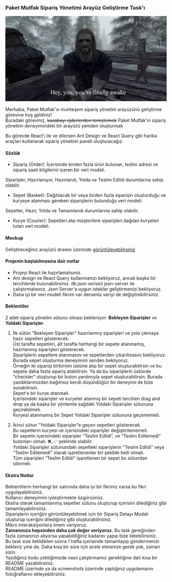 ### Paket Mutfak Sipariş Yönetimi Arayüz Geliştirme Task'ı
![You're finally awake](yourefinallyawake.png)

Merhaba, Paket Mutfak'ın muhteşem sipariş yönetim arayüzünü geliştirme görevine hoş geldiniz! \
Buradaki göreviniz, ~~kasabayı ejderlerden temizlemek~~ Paket Mutfak'ın sipariş yönetimi deneyimindeki bir arayüzü yeniden oluşturmak
 
 Bu görevde React'ı ile ve dilersen Ant Design ve React Query gibi harika araçları kullanarak sipariş yönetimi paneli oluşturacağız.

#### Sözlük

- Sipariş (Order): İçerisinde birden fazla ürün bulunan, teslim adresi ve sipariş saati bilgilerini içeren bir veri modeli.

Siparişler, Hazırlanıyor, Hazırlandı, Yolda ve Teslim Edildi durumlarına sahip olabilir.
- Sepet (Basket): Dağıtılacak bir veya birden fazla siparişin oluşturduğu ve kuryeye atanması gereken siparişlerin bulunduğu veri modeli.

Sepetler, Hazır, Yolda ve Tamamlandı durumlarına sahip olabilir.

- Kurye (Courier): Sepetleri alıp müşterilere siparişleri dağıtan kuryeleri tutan veri modeli.

#### Mockup 

Geliştireceğiniz arayüzü drawio üzerinde [görüntüleyebilirsiniz](https://viewer.diagrams.net/?tags=%7B%7D&highlight=0000ff&edit=_blank&layers=1&nav=1&title=ui-drawio.xml#R7Z1td6I4FMc%2FjWdftYcAgr60jztnO7ud2j073Td7KERlisZBnOp8%2BiUKKiSxiTxd2rEv1ICIvxtu7s39k3aMy%2BnqNnTmk8%2FEw0FH17xVx7jq6Dqyeyh%2Boi3rbYuF7G3DOPS9ZKd9w9D%2FiZNGLWld%2Bh5eZHaMCAkif55tdMlsht0o0%2BaEIXnN7jYiQfZb584YMw1D1wnY1n98L5psW3u6vW%2F%2FHfvjSfrNyOpvt0yddOfklywmjkdeD5qM645xGRISbV9NV5c4oPBSLtvP3Qi27k4sxLNI5gM%2Fv98O7qe%2B%2F%2F3my3%2F3g%2BHDYPVldaZvj%2FLDCZbJD05ONlqnBEKynHmYHkTrGBevEz%2FCw7nj0q2vsc3jtkk0DeJ3KH7JnlRynj9wGOHVQVNykreYTHEUruNdkq1dLQGW9BjdSN6%2F7vl3raRtcsjeSludxOjj3cH3XOIXCRoVTNrbnMYxqLn87991Wec5PYJ2nIuZ42JzuBgcLjug5WNBDJahH%2F94f4Hp1%2FkRvfD9MQ7j52c%2FGPsBfVlu%2Fzpur7d73QE90%2Bb1qurosRdf6%2BglfRGZbF%2Bsm6bxbmjyruy6aZoimnHjn6RjDOJnxPCLf2CUheQE%2FngWv3ZjSDFw44Ji8OPxdZBsmPqeRz%2FOpZ21R%2FnA061Zz4pY%2FLzxxqgMflcCPjsAvRP43abpWxL0jXdKX%2B91G6bfY%2BhD89LJ1t1H1rn3h%2FGYzmG3c%2BWlwzNZr30EHnob3sgPgksSkHDzWWPUc7Hrxu2LKCQv%2BGDLc69rdivtqGYONy%2FkqHeMNFhHwdAWJAVqTNRTBTZ8SK%2FrzEVcWUc0bJEPbTgY29lMLTHQ6u1YrA9sHb1jiUHNNPvvhiY3MaiXZmrPNiYGCsBhJgamcL4FfmJQHH7TiYEpnK%2BBnxgUpt94YmCySfERLy0R21ZGzkTdLDqO1643UjXZubFi7HJ5gdfFPc%2Fk5QU9%2FdmwrFpoN0a3yw6JDN3FC47cSXLNHrqCxXxbtRr5Kwo%2FR3BGZtQN7EpHGsveuOhd3SCOE4kINVrgPOPgniz8yCdcn3OX2%2BGZRBGZbr90Ts9%2BuhrT0t752J3r5%2B4Euy%2FV2dLIXjkGa1rDPudlMpXZlh1xWdvmQE2J%2B7Kcn0%2BdkD6F2PvKyaRHWvzI9oWMlXkXILdvVGeMXL0J2aw1eNMb1Y0A0vk2i7tL%2F2g7mUWHF8%2FmwXNc1uZRwoSGcvKen1cy%2BpLzSpVVP002mz8yfEgkSCLriK0gspukdcyT0v6aKfNmPq0gSn79piOlAKzvSyobiH%2B%2BoW0eh03WmD7%2F8ffD03X8oUF6kPiktsfZbmcsWG2cSr86UXfoJmvQm82jEoOmW3v5dIK5qlCtAa0lETbUrSmwLY6vqVdTYEHVFFgiDw9JU2AJc9T20IOjKbCgagrUaQLQFFgt1hQoAIc5dWi1WFNQHH7TU4dWizUFhek3PnVolZ2%2FVEYOoKYg1TOXVeUWQmlflTs9MLzwoC9gDKnKbYMN9OXpwaly22ADf2WaAKrctjDwb0GoKg8cZqhqy%2BQJUEPVwvCbDlVtmUQBaqhalH7joaotUeOoosqtTg5elRtpEtphpVBVBEU5VG2%2BSG0r5UBNSgD2ZlSKXmvGKdHVPmLNX8V4ydZ8ubPxmj%2BqWi5Tnoy%2BFdcKkrktoRUiilN695uKllo1FAixeSK0MRJOQIFao5vb2xWyI0AyjuAjjpoK1oM6aqbyCpDqrPImneGps3rsPOoRJwVRndUTWQeQOqvHGzeLq7Mu36U6S8GgUNVZSANb94J3JyxCEs4fSKCkyc90NchTRnb%2BEQMlBetBDZQQkriTqW7hJ9I5dYealZ8ICVUyDdcw9yaDrP1ECOpd9yr84Kg%2FEYJ6H%2F4JPAHoPxES3onfAV9VV0EOs6yOOIsYtqauXgL%2BpgvrSLxaYgd8Zb04%2F8ZL6ygNs%2BqWgZ7ADqAOFHEWWGTwqSTEYiztU4Ii8XqJTYcKO7NB1oIi8ZKHLeIHRw2KxIsYto8nAD0o0oWpVQtCVwXkUENXYSbWgtC1OP7mQ1eZzA1q6FqYf%2FOha3rkumWhJ7ADKOMwJGbTlSJXIZUWCkORoZQWNVq7MUTz35BqN4ZEnvQhazcK1gNbuzEkFExNuxJAjrfsNfsqdC2mwA6gXIvE3SEf07XIWw%2Bua5G4Q6MxAV2Jk3XwFHSIs%2BD2ET8FUUK37z2ANXSIsxT3ryXOyjApWBUdZ7nwYvFSeX4IoIyOs7431HhpZ1jI8RJnxe5f8ZKi9cDGS9wFwTODyd7K6chBN5wtNj6azlia1ny1HU9yI8vw0%2F3g4dMw3uXq%2BnHwFD9%2F%2FutqcPfbJ9mRpuBknHKmfLYDnWZ%2FGiesQvyyCarQSBaDBntjPEzekjCakDGZOcH1vjU3rO73uSP0wtkg%2B4ajaJ0Mts4yIpJAF2QZuvjICaeTYZETjvHxSyjpfvTnHLVQiAMn8n%2FgzIlUQNpugnQMOFx%2FpZ8%2F76Zvn5LDbd5crTLv1h3R3L2shXalTcgm8j3jcbmYfbu565t9v780Rw%2F%2Fcv7X7gV%2BCfAaz%2BLWpJzCK8PWFrUa%2FADgBGfUz8ehrC%2FSeeLiMhwRl%2F3p2pXSJNdn%2BQXVdZ6op%2BZ%2FbFzXvWNlTEwcNaxa2lszZaV%2Fy3eS1qIgG36QJys6291MUH73PP0mLCUi6sljlhQn1uKKq6tToIGVqp90u1XNynShuqE98ADdNiGUmbeOJoSbJmSWY4MqPCu6HFvjujOZZZvZEemdwG9cdSajuYQqOitKv3HNGUfyx6CGEHpZsiNehf%2FtGOqIp7ch%2BOKo81pHD070xVHztZUmgOiLo%2BVrTfSlABxm9MXR2rUm%2BioOv%2Bnoi6Pda030VZh%2B49GX0jLQ6vOynoN7I%2B4KpJbbw8%2BjCucYu1mVqsmbOjM5qCubnGWzjFRX1B4BUTmmQbmyTVerUT%2FE%2FQmc0PD6%2FvqxgUF3Y5vky1DOVlVOyeeyHU6AiXg1%2FcosIlHKEK3G6zmLyY6nvG3yahcnDMnrQt8%2B08NuasrntGbkUWgmPfyM7EU9rGmUK5r5K8PmhKb8AaJblSFYt%2FVEAs958Tvvq5hsMZrG6mrJ8duQUCHQbtst7XKfiYfpHv8D) 
 


#### Projenin başlatılmasına dair notlar
- Projeyi React ile hazırlamalısınız.
- Ant design ve React Query kullanmanızı bekliyoruz, ancak başka bir tercihlerde bulunabilirsiniz.
db.json verisini json-server ile çalıştırmalısınız. Json Server'a uygun istekler geliştirmenizi bekliyoruz.
- Daha iyi bir veri modeli fikrim var derseniz veriyi de değiştirebilirsiniz.


#### Beklentiler
2 adet sipariş yönetim sütunu olması bekleniyor: **Bekleyen Siparişler** ve **Yoldaki Siparişler**.
1. İlk sütün "Bekleyen Siparişler" hazırlanmış siparişleri ve yola çıkmaya hazır sepetleri gösterecek.\
    Üst tarafta sepetleri, alt tarafta herhangi bir sepete atanmamış, hazırlanmış siparişleri gösterecek.\
    Siparişlerin sepetlere atanmasını ve sepetlerden çıkarılmasını bekliyoruz.\
    Burada sepet oluşturma deneyimini senden bekliyoruz.\
    Örneğin iki siparişi birbirinin üstüne atıp bir sepet oluşturabilirsin ve bu sepete daha fazla sipariş atabilirsin. Ya da bu siparişlerin üstünde "checkler" oluşturup bir buton yardımıyla sepet oluşturabilirsin. Burada yazdıklarımızdan bağımsız kendi düşündüğün bir deneyimi de bize sunabilirsin.\
    Sepet'e bir kurye atanmalı.\
    İçerisindeki siparişler ve kuryeler atanmış bir sepeti tercihen drag and drop ya da başka bir yöntemle sağdaki Yoldaki Siparişler sütununa geçirebilmeli.\
    Kuryesi atanmamış bir Sepet Yoldaki Siparişler sütununa geçememeli.

2. İkinci sütun “Yoldaki Siparişler”e geçen sepetleri gösterecek.\
    Bu sepetlerin kuryesi ve içerisindeki siparişler değiştirilememeli.\
    Bir sepetin içerisindeki siparişler “Teslim Edildi”, ve “Teslim Edilemedi” butonları olmalı. ❌, ✅ şeklinde olabilir.\
    Yoldaki Siparişler sütunundaki sepetteki siparişlerin “Teslim Edildi” veya “Teslim Edilemedi” olarak işaretlenenler bir şekilde belli olmalı.\
    Tüm siparişleri “Teslim Edildi” işaretlenen bir sepet bu sütundan silinmeli.

#### Ekstra Notlar
Beklentilerin herhangi bir satırında daha iyi bir fikriniz varsa bu fikri uygulayabilirsiniz.\
Kullanıcı deneyimini iyileştirmekte özgürsünüz.\
Ekstra olarak tamamlanmış sepetler sütunu oluşturup içerisini dilediğiniz gibi tamamlayabilirsiniz.\
Siparişlerin içeriğini görüntüleyebilmek için bir Sipariş Detayı Modalı oluşturup içeriğini dilediğiniz gibi oluşturabilirsiniz.\
Mikro interaksiyonlara önem veriyoruz.\
**Zamanınıza hepsinden daha çok değer veriyoruz.** Bu task gereğinden fazla zamanınızı alıyorsa yapabildiğiniz kadarını yapıp bize iletebilirsiniz.\
Bu task size iletildikten sonra 1 hafta içerisinde tamamlayıp göndermenizi bekleriz yine de. Daha kısa bir süre için acele etmenize gerek yok, zaman sizin.  \
Yazdığınız kodu çektiğimizde nasıl çalıştırmamız gerektiğine dair kısa bir README yazabilirsiniz.\
README üzerinde ya da screenshots üzerinde yaptığınız uygulamanın fotoğraflarını ekleyebilirsiniz.
